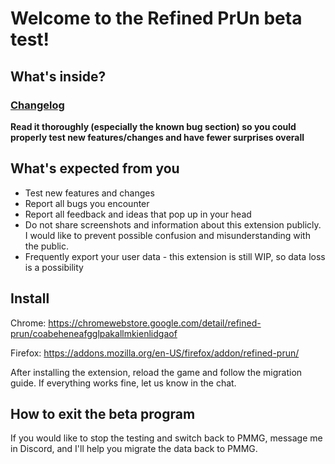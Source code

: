 # Welcome to the Refined PrUn beta test!

## What's inside?

### [Changelog](https://github.com/refined-prun/refined-prun/blob/main/CHANGELOG.md)

**Read it thoroughly (especially the known bug section) so you could
properly test new features/changes and have fewer surprises overall**

## What's expected from you

- Test new features and changes
- Report all bugs you encounter
- Report all feedback and ideas that pop up in your head
- Do not share screenshots and information about this extension publicly. I would like to
  prevent possible confusion and misunderstanding with the public.
- Frequently export your user data - this extension is still WIP, so data loss is a possibility

## Install

Chrome: https://chromewebstore.google.com/detail/refined-prun/coabeheneafgglpakallmkienlidgaof

Firefox: https://addons.mozilla.org/en-US/firefox/addon/refined-prun/

After installing the extension, reload the game and follow the migration guide.
If everything works fine, let us know in the chat.

## How to exit the beta program

If you would like to stop the testing and switch back to PMMG, message me in
Discord, and I'll help you migrate the data back to PMMG.
